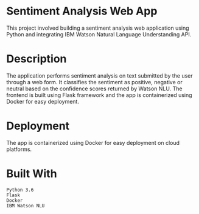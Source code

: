 # Sentiment Analysis Web App

This project involved building a sentiment analysis web application using Python 
and integrating IBM Watson Natural Language Understanding API.

# Description
The application performs sentiment analysis on text submitted by the user through 
a web form. It classifies the sentiment as positive, negative or neutral based on 
the confidence scores returned by Watson NLU. The frontend is built using Flask 
framework and the app is containerized using Docker for easy deployment.

# Deployment
The app is containerized using Docker for easy deployment on cloud platforms. 

# Built With
    Python 3.6
    Flask
    Docker
    IBM Watson NLU
